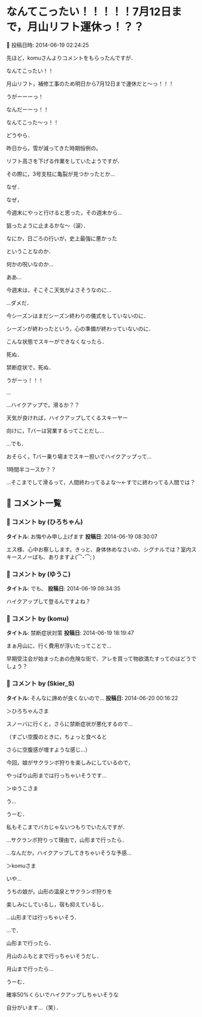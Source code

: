 # なんてこったい！！！！！7月12日まで，月山リフト運休っ！？？

📅 投稿日時: 2014-06-19 02:24:25

先ほど，komuさんよりコメントをもらったんですが．





なんてこったい！！


月山リフト，補修工事のため明日から7月12日まで運休だと～っ！！！


うがーーーっ！


なんだーーっ！！


なんてこった～っ！！





どうやら．


昨日から，雪が減ってきた時期恒例の，


リフト高さを下げる作業をしていたようですが．


その際に，3号支柱に亀裂が見つかったとか…





なぜ．


なぜ，


今週末にやっと行けると思った，その週末から…


狙ったように止まるかな～（涙）．


なにか，日ごろの行いが，史上最強に悪かった


ということなのか．


何かの呪いなのか…





ああ…


今週末は，そこそこ天気がよさそうなのに…


…ダメだ．


今シーズンはまだシーズン終わりの儀式をしていないのに．


シーズンが終わったという，心の準備が終わっていないのに．


こんな状態でスキーができなくなったら．


死ぬ．


禁断症状で，死ぬ．


うがーっ！！！





…


…ハイクアップで，滑るか？？


天気が良ければ，ハイクアップしてくるスキーヤー


向けに，Tバーは営業するってことだし…


…でも．


おそらく，Tバー乗り場までスキー担いでハイクアップって…


1時間半コースか？？


…そこまでして滑るって，人間終わってるよな～←すでに終わってる人間では？

## 💬 コメント一覧

### 💬 コメント by (ひろちゃん)
**タイトル**: お悔やみ申し上げます
**投稿日**: 2014-06-19 08:30:07

エス様、心中お察しします。きっと、身体休めなさいの、シグナルでは？室内スキースノーばも、ありますよ(⌒-⌒; )

### 💬 コメント by (ゆうこ)
**タイトル**: でも、
**投稿日**: 2014-06-19 09:34:35

ハイクアップして登るんですよね？

### 💬 コメント by (komu)
**タイトル**: 禁断症状対策
**投稿日**: 2014-06-19 18:19:47

まぁ月山に、行く費用が浮いたってことで…

早期受注会が始まったあの危険な街で、アレを買って物欲満たすってのはどうでしょう？

### 💬 コメント by (Skier_S)
**タイトル**: そんなに諦めが良くないので…
**投稿日**: 2014-06-20 00:16:22

＞ひろちゃんさま

スノーバに行くと，さらに禁断症状が悪化するので…

（すごい空腹のときに，ちょっと食べると

さらに空腹感が増すような感じ…）

今回，娘がサクランボ狩りを楽しみにしているので，

やっぱり山形までは行っちゃいそうです…



＞ゆうこさま

う…

うーむ．

私もそこまでバカじゃないつもりでいたんですが．

…サクランボ狩りって理由で，山形まで行ったら．

…なんだか，ハイクアップしてきちゃいそうな予感…



＞komuさま

いや…

うちの娘が，山形の温泉とサクランボ狩りを

楽しみにしているし，宿も抑えているし．

…山形までは行っちゃいそう．

…で．

山形まで行ったら．

月山のふもとまで行っちゃいそうだし．

月山まで行ったら…

うーむ．

確率50%くらいでハイクアップしちゃいそうな

自分がいます…（笑）．

